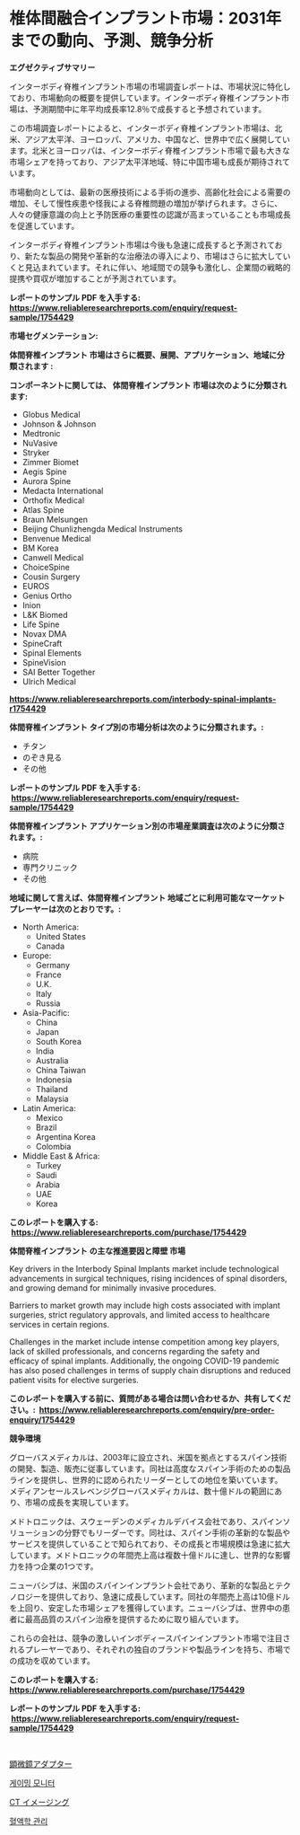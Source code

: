 <p><h1>椎体間融合インプラント市場：2031年までの動向、予測、競争分析</h1></p><p><strong>エグゼクティブサマリー</strong></p>
<p><p>インターボディ脊椎インプラント市場の市場調査レポートは、市場状況に特化しており、市場動向の概要を提供しています。インターボディ脊椎インプラント市場は、予測期間中に年平均成長率12.8％で成長すると予想されています。</p><p>この市場調査レポートによると、インターボディ脊椎インプラント市場は、北米、アジア太平洋、ヨーロッパ、アメリカ、中国など、世界中で広く展開しています。北米とヨーロッパは、インターボディ脊椎インプラント市場で最も大きな市場シェアを持っており、アジア太平洋地域、特に中国市場も成長が期待されています。</p><p>市場動向としては、最新の医療技術による手術の進歩、高齢化社会による需要の増加、そして慢性疾患や怪我による脊椎問題の増加が挙げられます。さらに、人々の健康意識の向上と予防医療の重要性の認識が高まっていることも市場成長を促進しています。</p><p>インターボディ脊椎インプラント市場は今後も急速に成長すると予測されており、新たな製品の開発や革新的な治療法の導入により、市場はさらに拡大していくと見込まれています。それに伴い、地域間での競争も激化し、企業間の戦略的提携や買収が増加することが予測されています。</p></p>
<p><strong>レポートのサンプル PDF を入手する: <a href="https://www.reliableresearchreports.com/enquiry/request-sample/1754429">https://www.reliableresearchreports.com/enquiry/request-sample/1754429</a></strong></p>
<p><strong>市場セグメンテーション:</strong></p>
<p><strong> 体間脊椎インプラント 市場はさらに概要、展開、アプリケーション、地域に分類されます :</strong></p>
<p><strong>コンポーネントに関しては、 体間脊椎インプラント 市場は次のように分類されます: &nbsp;</strong></p>
<p><ul><li>Globus Medical</li><li>Johnson & Johnson</li><li>Medtronic</li><li>NuVasive</li><li>Stryker</li><li>Zimmer Biomet</li><li>Aegis Spine</li><li>Aurora Spine</li><li>Medacta International</li><li>Orthofix Medical</li><li>Atlas Spine</li><li>Braun Melsungen</li><li>Beijing Chunlizhengda Medical Instruments</li><li>Benvenue Medical</li><li>BM Korea</li><li>Canwell Medical</li><li>ChoiceSpine</li><li>Cousin Surgery</li><li>EUROS</li><li>Genius Ortho</li><li>Inion</li><li>L&K Biomed</li><li>Life Spine</li><li>Novax DMA</li><li>SpineCraft</li><li>Spinal Elements</li><li>SpineVision</li><li>SAI Better Together</li><li>Ulrich Medical</li></ul></p>
<p><strong><a href="https://www.reliableresearchreports.com/interbody-spinal-implants-r1754429">https://www.reliableresearchreports.com/interbody-spinal-implants-r1754429</a></strong></p>
<p><strong> 体間脊椎インプラント タイプ別の市場分析は次のように分類されます。:</strong></p>
<p><ul><li>チタン</li><li>のぞき見る</li><li>その他</li></ul></p>
<p><strong>レポートのサンプル PDF を入手する: &nbsp;<a href="https://www.reliableresearchreports.com/enquiry/request-sample/1754429">https://www.reliableresearchreports.com/enquiry/request-sample/1754429</a></strong></p>
<p><strong> 体間脊椎インプラント アプリケーション別の市場産業調査は次のように分類されます。:</strong></p>
<p><ul><li>病院</li><li>専門クリニック</li><li>その他</li></ul></p>
<p><strong>地域に関して言えば、体間脊椎インプラント 地域ごとに利用可能なマーケットプレーヤーは次のとおりです。:</strong></p>
<p><ul>
    <li>
        North America:
        <ul>
            <li>United States</li>
            <li>Canada</li>
        </ul>
    </li>
    <li>
        Europe:
        <ul>
            <li>Germany</li>
            <li>France</li>
            <li>U.K.</li>
            <li>Italy</li>
            <li>Russia</li>
        </ul>
    </li>
    <li>
        Asia-Pacific:
        <ul>
            <li>China</li>
            <li>Japan</li>
            <li>South Korea</li>
            <li>India</li>
            <li>Australia</li>
            <li>China Taiwan</li>
            <li>Indonesia</li>
            <li>Thailand</li>
            <li>Malaysia</li>
        </ul>
    </li>
    <li>
        Latin America:
        <ul>
            <li>Mexico</li>
            <li>Brazil</li>
            <li>Argentina Korea</li>
            <li>Colombia</li>
        </ul>
    </li>
    <li>
        Middle East & Africa:
        <ul>
            <li>Turkey</li>
            <li>Saudi</li>
            <li>Arabia</li>
            <li>UAE</li>
            <li>Korea</li>
        </ul>
    </li>
    </ul></p>
<p><strong>このレポートを購入する: &nbsp;<a href="https://www.reliableresearchreports.com/purchase/1754429">https://www.reliableresearchreports.com/purchase/1754429</a></strong></p>
<p><strong>体間脊椎インプラント の主な推進要因と障壁 市場</strong></p>
<p><p>Key drivers in the Interbody Spinal Implants market include technological advancements in surgical techniques, rising incidences of spinal disorders, and growing demand for minimally invasive procedures. </p><p>Barriers to market growth may include high costs associated with implant surgeries, strict regulatory approvals, and limited access to healthcare services in certain regions. </p><p>Challenges in the market include intense competition among key players, lack of skilled professionals, and concerns regarding the safety and efficacy of spinal implants. Additionally, the ongoing COVID-19 pandemic has also posed challenges in terms of supply chain disruptions and reduced patient visits for elective surgeries.</p></p>
<p><strong>このレポートを購入する前に、質問がある場合は問い合わせるか、共有してください。:&nbsp; <a href="https://www.reliableresearchreports.com/enquiry/pre-order-enquiry/1754429">https://www.reliableresearchreports.com/enquiry/pre-order-enquiry/1754429</a></strong></p>
<p><strong>競争環境</strong></p>
<p><p>グローバスメディカルは、2003年に設立され、米国を拠点とするスパイン技術の開発、製造、販売に従事しています。同社は高度なスパイン手術のための製品ラインを提供し、世界的に認められたリーダーとしての地位を築いています。 メディアンセールスレベンジグローバスメディカルは、数十億ドルの範囲にあり、市場の成長を実現しています。</p><p>メドトロニックは、スウェーデンのメディカルデバイス会社であり、スパインソリューションの分野でもリーダーです。同社は、スパイン手術の革新的な製品やサービスを提供していることで知られており、その成長と市場規模は急速に拡大しています。メドトロニックの年間売上高は複数十億ドルに達し、世界的な影響力を持つ企業の1つです。</p><p>ニューバシブは、米国のスパインインプラント会社であり、革新的な製品とテクノロジーを提供しており、急速に成長しています。同社の年間売上高は10億ドルを上回り、安定した市場シェアを獲得しています。ニューバシブは、世界中の患者に最高品質のスパイン治療を提供するために取り組んでいます。</p><p>これらの会社は、競争の激しいインボディースパインインプラント市場で注目されるプレーヤーであり、それぞれの独自のブランドや製品ラインを持ち、市場での成功を収めています。</p></p>
<p><strong>このレポートを購入する: &nbsp; <a href="https://www.reliableresearchreports.com/purchase/1754429">https://www.reliableresearchreports.com/purchase/1754429</a></strong></p>
<p><strong>レポートのサンプル PDF を入手する: &nbsp;<a href="https://www.reliableresearchreports.com/enquiry/request-sample/1754429">https://www.reliableresearchreports.com/enquiry/request-sample/1754429</a></strong><strong></strong></p>
<p>&nbsp;</p>
<p><p><a href="https://medium.com/@luckeycorbin/%E9%A1%95%E5%BE%AE%E9%8F%A1%E3%82%A2%E3%83%80%E3%83%97%E3%82%BF%E3%83%BC%E5%B8%82%E5%A0%B4%E3%81%AF-%E5%B8%82%E5%A0%B4%E3%82%B7%E3%82%A7%E3%82%A2-%E5%B8%82%E5%A0%B4%E5%8B%95%E5%90%91-%E5%B8%82%E5%A0%B4%E6%88%90%E9%95%B7%E3%81%AB%E9%96%A2%E3%81%99%E3%82%8B%E6%83%85%E5%A0%B1%E3%82%92%E6%8F%90%E4%BE%9B%E3%81%97%E3%81%BE%E3%81%99-f22c459be294">顕微鏡アダプター</a></p><p><a href="https://medium.com/@juliastanley2022/%EA%B2%8C%EC%9D%B4%EB%B0%8D-%EB%AA%A8%EB%8B%88%ED%84%B0-%EC%8B%9C%EC%9E%A5-%EA%B7%9C%EB%AA%A8-%EC%8B%9C%EC%9E%A5-%EC%A0%84%EB%A7%9D-%EB%B0%8F-%EC%8B%9C%EC%9E%A5-%EC%98%88%EC%B8%A1-2024%EB%85%84%EB%B6%80%ED%84%B0-2031%EB%85%84-c8ebf74cfe3b">게이밍 모니터</a></p><p><a href="https://medium.com/@lonnierami89675202/ct%E3%82%A4%E3%83%A1%E3%83%BC%E3%82%B8%E3%83%B3%E3%82%B0%E5%B8%82%E5%A0%B4-%E5%B8%82%E5%A0%B4%E3%82%B7%E3%82%A7%E3%82%A2-%E5%B8%82%E5%A0%B4%E5%8B%95%E5%90%91-%E3%81%8A%E3%82%88%E3%81%B3%E5%B0%86%E6%9D%A5%E3%81%AE%E6%88%90%E9%95%B7%E3%82%92%E6%8E%A2%E3%82%8B-9f8359790d83">CT イメージング</a></p><p><a href="https://medium.com/@maksymilianbaran1901/%ED%98%88%EC%95%A1%ED%95%99-%ED%86%B5%EC%A0%9C-%EC%8B%9C%EC%9E%A5-%EC%A1%B0%EC%82%AC-%EB%B3%B4%EA%B3%A0%EC%84%9C-2024%EB%85%84%EB%B6%80%ED%84%B0-2031%EB%85%84%EA%B9%8C%EC%A7%80%EC%9D%98-%EC%97%AD%EC%82%AC-%EB%B0%8F-%EC%98%88%EC%B8%A1-2b24d22cd321">혈액학 관리</a></p></p>